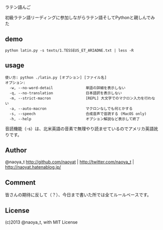 ラテン語んご

初級ラテン語リーディングに参加しながらラテン語そしてPythonと親しんでみた

## demo

```
python latin.py -s texts/1.TESSEUS_ET_ARIADNE.txt | less -R
```

## usage

```
使い方: python ./latin.py [オプション] [ファイル名]
オプション:
  -w, --no-word-detail               単語の詳細を表示しない
  -q, --no-translation               日本語訳を表示しない
  -m, --strict-macron                [REPL] 大文字でのマクロン入力を行わない
  -a, --auto-macron                  マクロンなしでも何とかする
  -s, --speech                       合成音声で音読する (MacOS only)
  -h, --help                         オプション解説など表示して終了
```

音読機能（-s）は、北米英語の音素で無理やり読ませているのでアメリカ英語訛りです。

## Author

@naoya_t
http://github.com/naoyat | http://twitter.com/naoya_t | http://naoyat.hatenablog.jp/

## Comment

皆さんの期待に反して（？）、今日まで書いた所では全てルールベースです。

## License

(c)2013 @naoya_t, with MIT License

